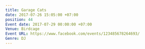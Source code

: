 ```yaml
---
title: Garage Cats
date: 2017-07-26 15:05:00 +07:00
position: 44
Event date: 2017-07-29 00:00:00 +07:00
Venue: Birdcage
Event URL: https://www.facebook.com/events/123485678264693/
Genre: DJ
---
```


